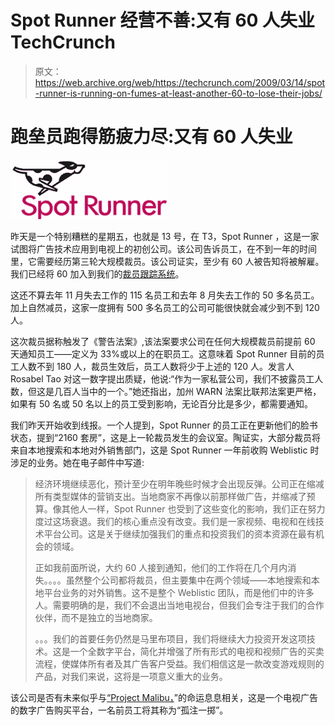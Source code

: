 # Spot Runner 经营不善:又有 60 人失业 TechCrunch

> 原文：<https://web.archive.org/web/https://techcrunch.com/2009/03/14/spot-runner-is-running-on-fumes-at-least-another-60-to-lose-their-jobs/>

# 跑垒员跑得筋疲力尽:又有 60 人失业

[![spot-runner-logo.jpg](img/289d67af1bf6f6f1096d055ff6b294e2.png)](https://web.archive.org/web/20230219192957/http://www.crunchbase.com/company/spotrunner)

昨天是一个特别糟糕的星期五，也就是 13 号，在 T3，Spot Runner ，这是一家试图将广告技术应用到电视上的初创公司。该公司告诉员工，在不到一年的时间里，它需要经历第三轮大规模裁员。该公司证实，至少有 60 人被告知将被解雇。我们已经将 60 加入到我们的[裁员跟踪系统](https://web.archive.org/web/20230219192957/https://techcrunch.com/layoffs/)。

这还不算去年 11 月失去工作的 115 名员工和去年 8 月失去工作的 50 多名员工。加上自然减员，这家一度拥有 500 多名员工的公司可能很快就会减少到不到 120 人。

这次裁员据称触发了《警告法案》,该法案要求公司在任何大规模裁员前提前 60 天通知员工——定义为 33%或以上的在职员工。这意味着 Spot Runner 目前的员工人数不到 180 人，裁员生效后，员工人数将少于上述的 120 人。发言人 Rosabel Tao 对这一数字提出质疑，他说:“作为一家私营公司，我们不披露员工人数，但这是几百人当中的一个。”她还指出，加州 WARN 法案比联邦法案更严格，如果有 50 名或 50 名以上的员工受到影响，无论百分比是多少，都需要通知。

我们昨天开始收到线报。一个人提到，Spot Runner 的员工正在更新他们的脸书状态，提到“2160 套房”，这是上一轮裁员发生的会议室。陶证实，大部分裁员将来自本地搜索和本地对外销售部门，这是 Spot Runner 一年前收购 Weblistic 时涉足的业务。她在电子邮件中写道:

> 经济环境继续恶化，预计至少在明年晚些时候才会出现反弹。公司正在缩减所有类型媒体的营销支出。当地商家不再像以前那样做广告，并缩减了预算。像其他人一样，Spot Runner 也受到了这些变化的影响，我们正在努力度过这场衰退。我们的核心重点没有改变。我们是一家视频、电视和在线技术平台公司。这是关于继续加强我们的重点和投资我们的资本资源在最有机会的领域。
> 
> 正如我前面所说，大约 60 人接到通知，他们的工作将在几个月内消失。。。。虽然整个公司都将裁员，但主要集中在两个领域——本地搜索和本地平台业务的对外销售。这不是整个 Weblistic 团队，而是他们中的许多人。需要明确的是，我们不会退出当地电视台，但我们会专注于我们的合作伙伴，而不是独立的当地商家。
> 
> 。。。我们的首要任务仍然是马里布项目，我们将继续大力投资开发这项技术。这是一个全数字平台，简化并增强了所有形式的电视和视频广告的买卖流程，使媒体所有者及其广告客户受益。我们相信这是一款改变游戏规则的产品，对我们来说，这将是一项意义重大的业务。

该公司是否有未来似乎与[“Project Malibu，](https://web.archive.org/web/20230219192957/http://www.adweek.com/aw/content_display/news/media/e3i4e22c70790e72ba2ec37b4ca6502e88d)”的命运息息相关，这是一个电视广告的数字广告购买平台，一名前员工将其称为“孤注一掷”。